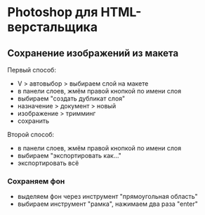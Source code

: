 # Photoshop для HTML-верстальщика
## Сохранение изображений из макета

Первый способ:
* V > автовыбор > выбираем слой на макете
* в панели слоев, жмём правой кнопкой по имени слоя
* выбираем "создать дубликат слоя"
* назначение > документ > новый
* изображение > тримминг
* сохранить

Второй способ:
* в панели слоев, жмём правой кнопкой по имени слоя
* выбираем "экспортировать как..."
* экспортировать всё

### Сохраняем фон
* выделяем фон через инструмент "прямоугольная область"
* выбираем инструмент "рамка", нажимаем два раза "enter"

